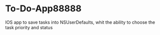 # To-Do-App88888
IOS app to save tasks into NSUserDefaults, whit the ability to choose the task priority and  status 
